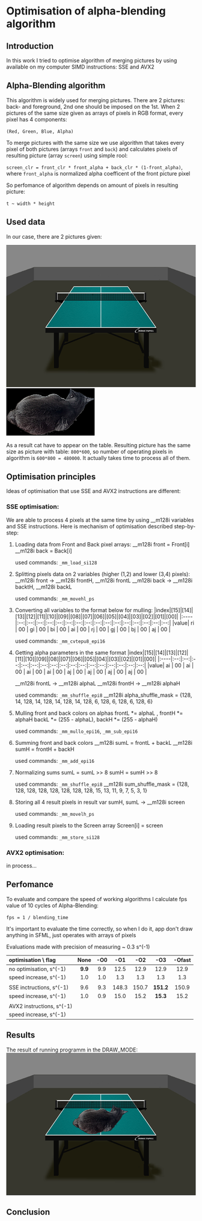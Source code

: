 # Optimisation of alpha-blending algorithm

## Introduction
In this work I tried to optimise algorithm of merging pictures by using available on my computer SIMD instructions: SSE and AVX2

## Alpha-Blending algorithm
This algorithm is widely used for merging pictures. There are 2 pictures: back- and foreground, 2nd one should be imposed on the 1st. When 2 pictures of the same size given as arrays of pixels in RGB format, every pixel has 4 components:

``(Red, Green, Blue, Alpha)``

To merge pictures with the same size we use algorithm that takes every pixel of both pictures (arrays ``front`` and ``back``) and calculates pixels of resulting picture (array ``screen``) using simple rool:

``screen_clr = front_clr * front_alpha + back_clr * (1-front_alpha)``, where ``front_alpha`` is normalized alpha coefficent of the front picture pixel

So perfomance of algorithm depends on amount of pixels in resulting picture:

``t ~ width * height``

## Used data
In our case, there are 2 pictures given:

![Table](Pictures/Table.bmp)
![AskhatCat](Pictures/AskhatCat.bmp)

As a result cat have to appear on the table. Resulting picture has the same size as picture with table: ``800*600``, so number of operating pixels in algorithm is ``600*800 = 480000``. It actually takes time to process all of them.

## Optimisation principles
Ideas of optimisation that use SSE and AVX2 instructions are different:

### SSE optimisation:
We are able to process 4 pixels at the same time by using __m128i variables and SSE instructions. Here is mechanism of optimisation described step-by-step:

1) Loading data from Front and Back pixel arrays:
    __m128i front = Front[i]
    __m128i back  = Back[i]

    used commands: ``_mm_load_si128``

2) Splitting pixels data on 2 variables (higher (1,2) and lower (3,4) pixels):
    __m128i front -> __m128i frontH, __m128i frontL
    __m128i back  -> __m128i backtH, __m128i backL

    used commands: ``_mm_movehl_ps``

3) Converting all variables to the format  below for mulling:
    |index|[15]|[14]|[13]|[12]|[11]|[10]|[09]|[08]|[07]|[06]|[05]|[04]|[03]|[02]|[01]|[00]|
    |:----|:--:|:--:|:--:|:--:|:--:|:--:|:--:|:--:|:--:|:--:|:--:|:--:|:--:|:--:|:--:|:--:|
    |value| ri | 00 | gi | 00 | bi | 00 | ai | 00 | rj | 00 | gj | 00 | bj | 00 | aj | 00 |

    used commands: ``_mm_cvtepu8_epi16``

4) Getting alpha parameters in the same format
    |index|[15]|[14]|[13]|[12]|[11]|[10]|[09]|[08]|[07]|[06]|[05]|[04]|[03]|[02]|[01]|[00]|
    |:----|:--:|:--:|:--:|:--:|:--:|:--:|:--:|:--:|:--:|:--:|:--:|:--:|:--:|:--:|:--:|:--:|
    |value| ai | 00 | ai | 00 | ai | 00 | ai | 00 | aj | 00 | aj | 00 | aj | 00 | aj | 00 |

    __m128i frontL -> __m128i alphaL
    __m128i frontH -> __m128i alphaH

    used commands: ``_mm_shuffle_epi8``
    __m128i alpha_shuffle_mask = {128, 14, 128, 14, 128, 14, 128, 14, 128, 6, 128, 6, 128, 6, 128, 6}

5) Mulling front and back colors on alphas
    frontL *= alphaL        , frontH *= alphaH
    backL  *= (255 - alphaL), backH  *= (255 - alphaH)

    used commands: ``_mm_mullo_epi16``, ``_mm_sub_epi16``

6) Summing front and back colors
    __m128i sumL = frontL + backL
    __m128i sumH = frontH + backH

    used commands: ``_mm_add_epi16``

7) Normalizing sums
    sumL = sumL >> 8
    sumH = sumH >> 8

    used commands: ``_mm_shuffle_epi8``
    __m128i sum_shuffle_mask = {128, 128, 128, 128, 128, 128, 128, 128, 15, 13, 11, 9, 7, 5, 3, 1}

8) Storing all 4 result pixels in result var
    sumH, sumL -> __m128i screen

    used commands: ``_mm_movelh_ps``

9) Loading result pixels to the Screen array
    Screen[i] = screen

    used commands: ``_mm_store_si128``

### AVX2 optimisation:
in process...

## Perfomance
To evaluate and compare the speed of working algorithms I calculate fps value of 10 cycles of Alpha-Blending:

``fps = 1 / blending_time``

It's important to evaluate the time correctly, so when I do it, app don't draw anything in SFML, just operates with arrays of pixels

Evaluations made with precision of measuring ~ 0.3 s^(-1)

|optimisation \ flag      |None   |-O0 |-O1  |-O2  |-O3      |-Ofast|
|:------------------------|:-----:|:--:|:---:|:---:|:------: |:----:|
|no optimisation,   s^(-1)|**9.9**|9.9 |12.5 |12.9 |12.9     |12.9  |
|speed increase,    s^(-1)|  1.0  |1.0 |1.3  |1.3  |1.3      |1.3   |
|                         |       |    |     |     |         |      |
|SSE inctructions,  s^(-1)|9.6    |9.3 |148.3|150.7|**151.2**|150.9 |
|speed increase,    s^(-1)|1.0    |0.9 |15.0 |15.2 |**15.3** |15.2  |
|                         |       |    |     |     |         |      |
|AVX2 instructions, s^(-1)|       |    |     |     |         |      |
|speed increase,    s^(-1)|       |    |     |     |         |      |

## Results

The result of running programm in the DRAW_MODE:
![Result](Pictures/Result.png)

## Conclusion

